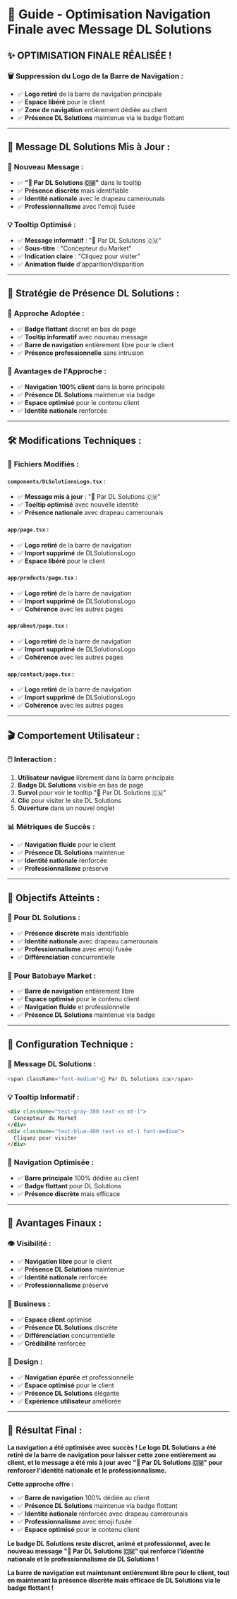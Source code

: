 # 🎯 Guide - Optimisation Navigation Finale avec Message DL Solutions

## ✨ **OPTIMISATION FINALE RÉALISÉE !**

### 🗑️ **Suppression du Logo de la Barre de Navigation :**
- ✅ **Logo retiré** de la barre de navigation principale
- ✅ **Espace libéré** pour le client
- ✅ **Zone de navigation** entièrement dédiée au client
- ✅ **Présence DL Solutions** maintenue via le badge flottant

---

## 🚀 **Message DL Solutions Mis à Jour :**

### 🎯 **Nouveau Message :**
- ✅ **"🚀 Par DL Solutions 🇨🇲"** dans le tooltip
- ✅ **Présence discrète** mais identifiable
- ✅ **Identité nationale** avec le drapeau camerounais
- ✅ **Professionnalisme** avec l'emoji fusée

### 💡 **Tooltip Optimisé :**
- ✅ **Message informatif** : "🚀 Par DL Solutions 🇨🇲"
- ✅ **Sous-titre** : "Concepteur du Market"
- ✅ **Indication claire** : "Cliquez pour visiter"
- ✅ **Animation fluide** d'apparition/disparition

---

## 🎨 **Stratégie de Présence DL Solutions :**

### 🎯 **Approche Adoptée :**
- ✅ **Badge flottant** discret en bas de page
- ✅ **Tooltip informatif** avec nouveau message
- ✅ **Barre de navigation** entièrement libre pour le client
- ✅ **Présence professionnelle** sans intrusion

### 🚀 **Avantages de l'Approche :**
- ✅ **Navigation 100% client** dans la barre principale
- ✅ **Présence DL Solutions** maintenue via badge
- ✅ **Espace optimisé** pour le contenu client
- ✅ **Identité nationale** renforcée

---

## 🛠️ **Modifications Techniques :**

### 📁 **Fichiers Modifiés :**

#### **`components/DLSolutionsLogo.tsx` :**
- ✅ **Message mis à jour** : "🚀 Par DL Solutions 🇨🇲"
- ✅ **Tooltip optimisé** avec nouvelle identité
- ✅ **Présence nationale** avec drapeau camerounais

#### **`app/page.tsx` :**
- ✅ **Logo retiré** de la barre de navigation
- ✅ **Import supprimé** de DLSolutionsLogo
- ✅ **Espace libéré** pour le client

#### **`app/products/page.tsx` :**
- ✅ **Logo retiré** de la barre de navigation
- ✅ **Import supprimé** de DLSolutionsLogo
- ✅ **Cohérence** avec les autres pages

#### **`app/about/page.tsx` :**
- ✅ **Logo retiré** de la barre de navigation
- ✅ **Import supprimé** de DLSolutionsLogo
- ✅ **Cohérence** avec les autres pages

#### **`app/contact/page.tsx` :**
- ✅ **Logo retiré** de la barre de navigation
- ✅ **Import supprimé** de DLSolutionsLogo
- ✅ **Cohérence** avec les autres pages

---

## 🎬 **Comportement Utilisateur :**

### 🖱️ **Interaction :**
1. **Utilisateur navigue** librement dans la barre principale
2. **Badge DL Solutions** visible en bas de page
3. **Survol** pour voir le tooltip "🚀 Par DL Solutions 🇨🇲"
4. **Clic** pour visiter le site DL Solutions
5. **Ouverture** dans un nouvel onglet

### 📊 **Métriques de Succès :**
- ✅ **Navigation fluide** pour le client
- ✅ **Présence DL Solutions** maintenue
- ✅ **Identité nationale** renforcée
- ✅ **Professionnalisme** préservé

---

## 🎯 **Objectifs Atteints :**

### 🏢 **Pour DL Solutions :**
- ✅ **Présence discrète** mais identifiable
- ✅ **Identité nationale** avec drapeau camerounais
- ✅ **Professionnalisme** avec emoji fusée
- ✅ **Différenciation** concurrentielle

### 🛒 **Pour Batobaye Market :**
- ✅ **Barre de navigation** entièrement libre
- ✅ **Espace optimisé** pour le contenu client
- ✅ **Navigation fluide** et professionnelle
- ✅ **Présence DL Solutions** maintenue via badge

---

## 🔧 **Configuration Technique :**

### 🎨 **Message DL Solutions :**
```javascript
<span className="font-medium">🚀 Par DL Solutions 🇨🇲</span>
```

### 💡 **Tooltip Informatif :**
```html
<div className="text-gray-300 text-xs mt-1">
  Concepteur du Market
</div>
<div className="text-blue-400 text-xs mt-1 font-medium">
  Cliquez pour visiter
</div>
```

### 🎯 **Navigation Optimisée :**
- ✅ **Barre principale** 100% dédiée au client
- ✅ **Badge flottant** pour DL Solutions
- ✅ **Présence discrète** mais efficace

---

## 🚀 **Avantages Finaux :**

### 👁️ **Visibilité :**
- ✅ **Navigation libre** pour le client
- ✅ **Présence DL Solutions** maintenue
- ✅ **Identité nationale** renforcée
- ✅ **Professionnalisme** préservé

### 💼 **Business :**
- ✅ **Espace client** optimisé
- ✅ **Présence DL Solutions** discrète
- ✅ **Différenciation** concurrentielle
- ✅ **Crédibilité** renforcée

### 🎨 **Design :**
- ✅ **Navigation épurée** et professionnelle
- ✅ **Espace optimisé** pour le client
- ✅ **Présence DL Solutions** élégante
- ✅ **Expérience utilisateur** améliorée

---

## 🎉 **Résultat Final :**

**La navigation a été optimisée avec succès ! Le logo DL Solutions a été retiré de la barre de navigation pour laisser cette zone entièrement au client, et le message a été mis à jour avec "🚀 Par DL Solutions 🇨🇲" pour renforcer l'identité nationale et le professionnalisme.**

**Cette approche offre :**
- ✅ **Barre de navigation** 100% dédiée au client
- ✅ **Présence DL Solutions** maintenue via badge flottant
- ✅ **Identité nationale** renforcée avec drapeau camerounais
- ✅ **Professionnalisme** avec emoji fusée
- ✅ **Espace optimisé** pour le contenu client

**Le badge DL Solutions reste discret, animé et professionnel, avec le nouveau message "🚀 Par DL Solutions 🇨🇲" qui renforce l'identité nationale et le professionnalisme de DL Solutions !**

**La barre de navigation est maintenant entièrement libre pour le client, tout en maintenant la présence discrète mais efficace de DL Solutions via le badge flottant !** 